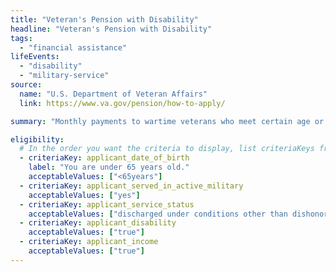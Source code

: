 ```yaml
---
title: "Veteran's Pension with Disability"
headline: "Veteran's Pension with Disability"
tags:
  - "financial assistance"
lifeEvents:
  - "disability"
  - "military-service"
source:
  name: "U.S. Department of Veteran Affairs"
  link: https://www.va.gov/pension/how-to-apply/

summary: "Monthly payments to wartime veterans who meet certain age or disability requirements, and who have income and net worth within certain limits."

eligibility:
  # In the order you want the criteria to display, list criteriaKeys from the csv here, each followed by a comma-separated list of which values indicate eligibility for that criteria. Wrap individual values in quotes if they have inner commas.
  - criteriaKey: applicant_date_of_birth
    label: "You are under 65 years old."
    acceptableValues: ["<65years"]
  - criteriaKey: applicant_served_in_active_military
    acceptableValues: ["yes"]
  - criteriaKey: applicant_service_status
    acceptableValues: ["discharged under conditions other than dishonorable"]
  - criteriaKey: applicant_disability
    acceptableValues: ["true"]
  - criteriaKey: applicant_income
    acceptableValues: ["true"]
---
```

